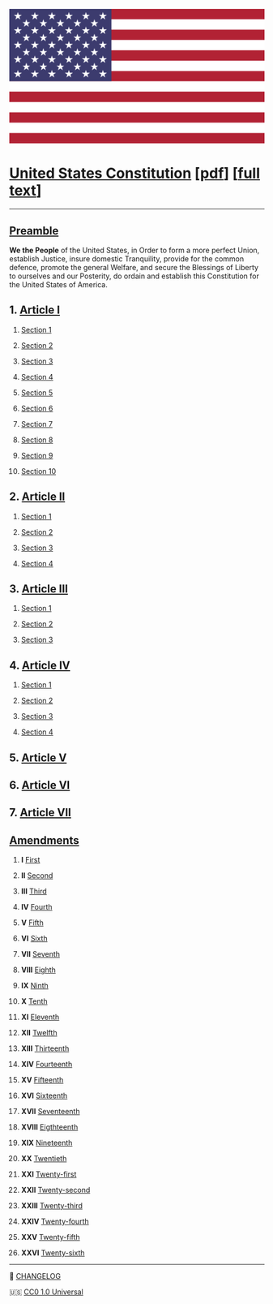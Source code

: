 ![](00_header/united-states-flag.png)

# [United States Constitution](https://en.wikipedia.org/wiki/Constitution_of_the_United_States#Original_frame) [[pdf](United%20States%20Constitution.pdf)] [[full text](United%20States%20Constitution.md)]

---

## [Preamble](https://en.wikipedia.org/wiki/Preamble_to_the_United_States_Constitution)

**We the People** of the United States, in Order to form a more perfect Union, establish Justice, insure domestic Tranquility, provide for the common defence, promote the general Welfare, and secure the Blessings of Liberty to ourselves and our Posterity, do ordain and establish this Constitution for the United States of America.

## 1. [Article I](01_article1/article1.md)

1. [Section 1](01_article1/article1.md#section-1)

2. [Section 2](01_article1/article1.md#section-2)

3. [Section 3](01_article1/article1.md#section-3)

4. [Section 4](01_article1/article1.md#section-4)

5. [Section 5](01_article1/article1.md#section-5)

6. [Section 6](01_article1/article1.md#section-6)

7. [Section 7](01_article1/article1.md#section-7)

8. [Section 8](01_article1/article1.md#section-8)

9. [Section 9](01_article1/article1.md#section-9)

10. [Section 10](01_article1/article1.md#section-10)

## 2. [Article II](02_article2/article2.md)

1. [Section 1](02_article2/article2.md#section-1)

2. [Section 2](02_article2/article2.md#section-2)

3. [Section 3](02_article2/article2.md#section-3)

4. [Section 4](02_article2/article2.md#section-4)

## 3. [Article III](03_article3/article3.md)

1. [Section 1](03_article3/article3.md#section-1)

2. [Section 2](03_article3/article3.md#section-2)

3. [Section 3](03_article3/article3.md#section-3)

## 4. [Article IV](04_article4/article4.md)

1. [Section 1](04_article4/article4.md#section-1)

2. [Section 2](04_article4/article4.md#section-2)

3. [Section 3](04_article4/article4.md#section-3)

4. [Section 4](04_article4/article4.md#section-4)

## 5. [Article V](05_article5/article5.md)

## 6. [Article VI](./06_article6/article6.md)

## 7. [Article VII](07_article7/article7.md)

## [Amendments](tmp/amendments.md)

1. **I** [First](08_amendments/amendment01.md)

2. **II** [Second](08_amendments/amendment02.md)

3. **III** [Third](08_amendments/amendment03.md)

4. **IV** [Fourth](08_amendments/amendment04.md)

5. **V** [Fifth](08_amendments/amendment05.md)

6. **VI** [Sixth](08_amendments/amendment06.md)

7. **VII** [Seventh](08_amendments/amendment07.md)

8. **VIII** [Eighth](08_amendments/amendment08.md)

9. **IX** [Ninth](08_amendments/amendment09.md)

10. **X** [Tenth](08_amendments/amendment10.md)

11. **XI** [Eleventh](08_amendments/amendment11.md)

12. **XII** [Twelfth](08_amendments/amendment12.md)

13. **XIII** [Thirteenth](08_amendments/amendment13.md)

14. **XIV** [Fourteenth](08_amendments/amendment14.md)

15. **XV** [Fifteenth](08_amendments/amendment15.md)

16. **XVI** [Sixteenth](08_amendments/amendment16.md)

17. **XVII** [Seventeenth](08_amendments/amendment17.md)

18. **XVIII** [Eigthteenth](08_amendments/amendment18.md)

19. **XIX** [Nineteenth](08_amendments/amendment19.md)

20. **XX** [Twentieth](08_amendments/amendment20.md)

21. **XXI** [Twenty-first](08_amendments/amendment21.md)

22. **XXII** [Twenty-second](08_amendments/amendment22.md)

23. **XXIII** [Twenty-third](08_amendments/amendment23.md)

24. **XXIV** [Twenty-fourth](08_amendments/amendment24.md)

25. **XXV** [Twenty-fifth](08_amendments/amendment25.md)

26. **XXVI** [Twenty-sixth](08_amendments/amendment26.md)

---

📝 [CHANGELOG](CHANGELOG.md)

🇺🇸 [CC0 1.0 Universal](LICENSE)
